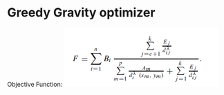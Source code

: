 # Greedy Gravity optimizer

Objective Function:
![Screenshot](https://github.com/sabrish89/Greedy-Gravity-optimizer/blob/master/Eqn.PNG)
